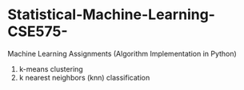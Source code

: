 # Statistical-Machine-Learning-CSE575-
Machine Learning Assignments (Algorithm Implementation in Python)

1. k-means clustering
2. k nearest neighbors (knn) classification
